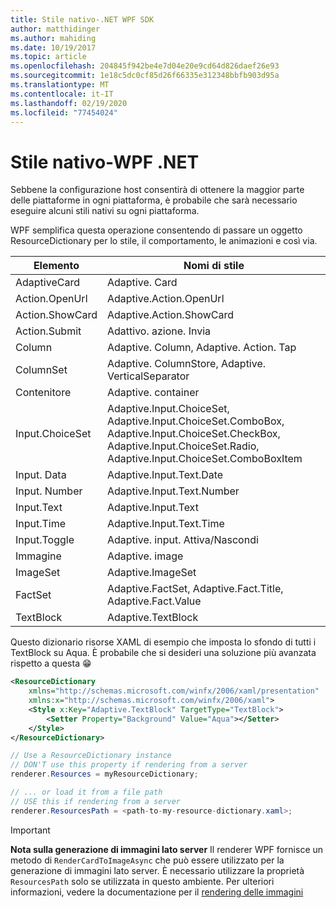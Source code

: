 ```yaml
---
title: Stile nativo-.NET WPF SDK
author: matthidinger
ms.author: mahiding
ms.date: 10/19/2017
ms.topic: article
ms.openlocfilehash: 204845f942be4e7d04e20e9cd64d826daef26e93
ms.sourcegitcommit: 1e18c5dc0cf85d26f66335e312348bbfb903d95a
ms.translationtype: MT
ms.contentlocale: it-IT
ms.lasthandoff: 02/19/2020
ms.locfileid: "77454024"
---
```

# <a name="native-styling---net-wpf"></a>Stile nativo-WPF .NET

Sebbene la configurazione host consentirà di ottenere la maggior parte delle piattaforme in ogni piattaforma, è probabile che sarà necessario eseguire alcuni stili nativi su ogni piattaforma. 

WPF semplifica questa operazione consentendo di passare un oggetto ResourceDictionary per lo stile, il comportamento, le animazioni e così via.

| Elemento | Nomi di stile |
|---|---|
| AdaptiveCard | Adaptive. Card| 
| Action.OpenUrl  | Adaptive.Action.OpenUrl  |
| Action.ShowCard | Adaptive.Action.ShowCard |
| Action.Submit  | Adattivo. azione. Invia  |
| Column | Adaptive. Column, Adaptive. Action. Tap |
| ColumnSet | Adaptive. ColumnStore, Adaptive. VerticalSeparator |
| Contenitore | Adaptive. container|
| Input.ChoiceSet | Adaptive.Input.ChoiceSet,  Adaptive.Input.ChoiceSet.ComboBox, Adaptive.Input.ChoiceSet.CheckBox,  Adaptive.Input.ChoiceSet.Radio,  Adaptive.Input.ChoiceSet.ComboBoxItem |
| Input. Data | Adaptive.Input.Text.Date
| Input. Number | Adaptive.Input.Text.Number |
| Input.Text | Adaptive.Input.Text |
| Input.Time | Adaptive.Input.Text.Time |
| Input.Toggle| Adaptive. input. Attiva/Nascondi|
| Immagine  | Adaptive. image |
| ImageSet  | Adaptive.ImageSet |
| FactSet | Adaptive.FactSet, Adaptive.Fact.Title, Adaptive.Fact.Value |
| TextBlock  | Adaptive.TextBlock |

Questo dizionario risorse XAML di esempio che imposta lo sfondo di tutti i TextBlock su Aqua. È probabile che si desideri una soluzione più avanzata rispetto a questa 😁

```xml
<ResourceDictionary
    xmlns="http://schemas.microsoft.com/winfx/2006/xaml/presentation" 
    xmlns:x="http://schemas.microsoft.com/winfx/2006/xaml">
    <Style x:Key="Adaptive.TextBlock" TargetType="TextBlock">
        <Setter Property="Background" Value="Aqua"></Setter>
    </Style>
</ResourceDictionary>
```
```csharp
// Use a ResourceDictionary instance
// DON'T use this property if rendering from a server
renderer.Resources = myResourceDictionary;

// ... or load it from a file path
// USE this if rendering from a server
renderer.ResourcesPath = <path-to-my-resource-dictionary.xaml>;
```

> [!IMPORTANT]
> **Nota sulla generazione di immagini lato server** Il renderer WPF fornisce un metodo di `RenderCardToImageAsync` che può essere utilizzato per la generazione di immagini lato server. È necessario utilizzare la proprietà `ResourcesPath` solo se utilizzata in questo ambiente. Per ulteriori informazioni, vedere la documentazione per il [rendering delle immagini](../net-image/getting-started.md)